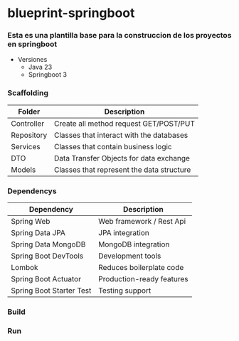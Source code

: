 # blueprint-springboot

### Esta es una plantilla base para la construccion de los proyectos en springboot

- Versiones
    - Java 23
    - Springboot 3

### Scaffolding
| Folder                  | Description                              |
|-------------------------|------------------------------------------|
| Controller              | Create all method request GET/POST/PUT   |
| Repository              | Classes that interact with the databases |
| Services                | Classes that contain business logic      |
| DTO                     | Data Transfer Objects for data exchange  |
| Models                  | Classes that represent the data structure|


### Dependencys
| Dependency                  | Description               |
|-----------------------------|---------------------------|
| Spring Web                  | Web framework / Rest Api  |
| Spring Data JPA             | JPA integration           |
| Spring Data MongoDB         | MongoDB integration       |
| Spring Boot DevTools        | Development tools         |
| Lombok                      | Reduces boilerplate code  |
| Spring Boot Actuator        | Production-ready features |
| Spring Boot Starter Test    | Testing support           |

### Build

### Run

